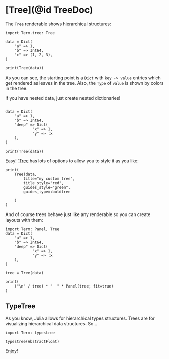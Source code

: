 # [Tree](@id TreeDoc)

The `Tree` renderable shows hierarchical structures:

```@example tree
import Term.tree: Tree

data = Dict(
    "a" => 1,
    "b" => Int64,
    "c" => (1, 2, 3),
)

print(Tree(data))
```

As you can see, the starting point is a `Dict` with `key -> value` entries which get rendered as leaves in the tree. Also, the `Type` of `value` is shown by colors in the tree.

If you have nested data, just create nested dictionaries!

```@example tree

data = Dict(
    "a" => 1,
    "b" => Int64,
    "deep" => Dict(
            "x" => 1,
            "y" => :x
    ),
)

print(Tree(data))
```

Easy! [`Tree](@ref) has lots of options to allow you to style it as you like:

```@example tree
print(
    Tree(data,
        title="my custom tree",
        title_style="red",
        guides_style="green",
        guides_type=:boldtree
    
    )
)
```

And of course trees behave just like any renderable so you can create layouts with them:
```@example 
import Term: Panel, Tree
data = Dict(
    "a" => 1,
    "b" => Int64,
    "deep" => Dict(
            "x" => 1,
            "y" => :x
    ),
)

tree = Tree(data)

print(
    ("\n" / tree) * "  " * Panel(tree; fit=true)
)
```

## TypeTree
As you know, Julia allows for hierarchical types structures. Trees are for visualizing hierarchical data structures. So...

```@exaple
import Term: typestree

typestree(AbstractFloat)
```

Enjoy!